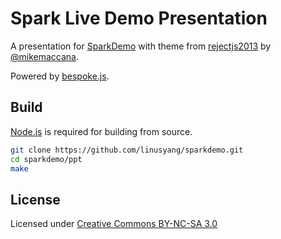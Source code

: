 Spark Live Demo Presentation
=====

A presentation for [SparkDemo](https://github.com/linusyang/sparkdemo/) with theme from [rejectjs2013](https://github.com/mikemaccana/rejectjs2013/) by [@mikemaccana](https://github.com/mikemaccana). 

Powered by [bespoke.js](http://markdalgleish.com/projects/bespoke.js).

Build
-----
[Node.js](http://nodejs.org/) is required for building from source.

```bash
git clone https://github.com/linusyang/sparkdemo.git
cd sparkdemo/ppt
make
```

License
-----
Licensed under [Creative Commons BY-NC-SA 3.0](http://creativecommons.org/licenses/by-nc-sa/3.0/)
